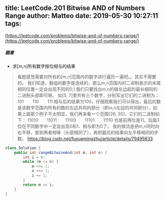 title: LeetCode.201 Bitwise AND of Numbers Range
author: Matteo
date: 2019-05-30 10:27:11
tags:
---
[https://leetcode.com/problems/bitwise-and-of-numbers-range/](https://leetcode.com/problems/bitwise-and-of-numbers-range/)
##### 题意
* 求[m,n]所有数字按位相与的结果
> 看题感觉需要对所有的[m,n]范围内的数字进行遍历一遍吧。。其实不需要的。
我们知道，数组的数字是连续的，那么m,n范围内的二进制表示的末尾相同位置一定会出现不同的0,1.我们只要找出m,n的做左边起的最长相同的二进制头部即可呀。
如[5, 7]里共有三个数字，分别写出它们的二进制为：
101　　110　　111
相与后的结果为100，仔细观察我们可以得出，最后的数是该数字范围内所有的数的左边共同的部分（即m,n左边的共同部分），如果上面那个例子不太明显，我们再来看一个范围[26, 30]，它们的二进制如下：
11010　　11011　　11100　　11101　　11110
也是前两位是11，后面3位在不同数字中一定会出现0和1、相与即为0了。
我的做法是把m,n同时向右平移，直到两者相等（头部相同了），再把最后的结果向左平移相同的步数。
https://blog.csdn.net/fuxuemingzhu/article/details/79495633
```java
class Solution {
    public int rangeBitwiseAnd(int m, int n) {
        int i = 0;
        while (m != n) {
            m >>= 1;
            n >>= 1;
            i += 1;
        }
        return m << i;
    }
}
```